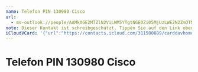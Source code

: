 ```yaml
---
name: Telefon PIN 130980 Cisco
url:
  - ms-outlook://people/AAMkAGE2MTZlN2ViLWM5YTgtNGE0Zi05MjUzLWE2N2ZmOTNiNzU1NwBGAAAAAAATi9mlcaWmRrOUSDPipn7pBwDaKeY3E0WlQqDBzbWTDvYeAAAAqKThAACNRiFVevuWTosdVnpUV4sSAA64zYgCAAA=?accountKey=8f7e2b1612c1987325fb966238129f30&accountExportedAt=559252279.911066
note: Dieser Kontakt ist schreibgeschützt. Tippen Sie auf den Link oben\, umihn in Outlook zu bearbeiten.
iCloudVCard: '{"url":"https://contacts.icloud.com/311500889/carddavhome/card/F4F21B12-0B85-4F60-AE3E-34254F80DB7C.vcf","etag":"\"kmfhber0\"","data":"BEGIN:VCARD\r\nVERSION:3.0\r\nFN:\r\nN:Cisco;Telefon PIN 130980;;;\r\nUID:9C140E42-0062-4642-BFE7-49897F9F6421\r\nitem1.X-ABLABEL:Outlook\r\nPRODID:-//Apple Inc.//iOS 11.4.1//EN\r\nREV:2025-04-03T22:15:31Z\r\nURL:ms-outlook://people/AAMkAGE2MTZlN2ViLWM5YTgtNGE0Zi05MjUzLWE2N2ZmOTNiNzU\r\n 1NwBGAAAAAAATi9mlcaWmRrOUSDPipn7pBwDaKeY3E0WlQqDBzbWTDvYeAAAAqKThAACNRiFVev\r\n uWTosdVnpUV4sSAA64zYgCAAA=?accountKey=8f7e2b1612c1987325fb966238129f30&acco\r\n untExportedAt=559252279.911066\r\nORG:;\r\nNOTE:Dieser Kontakt ist schreibgeschützt. Tippen Sie auf den Link oben\\, um\r\n ihn in Outlook zu bearbeiten.\r\nEND:VCARD"}'
---
```

# Telefon PIN 130980 Cisco